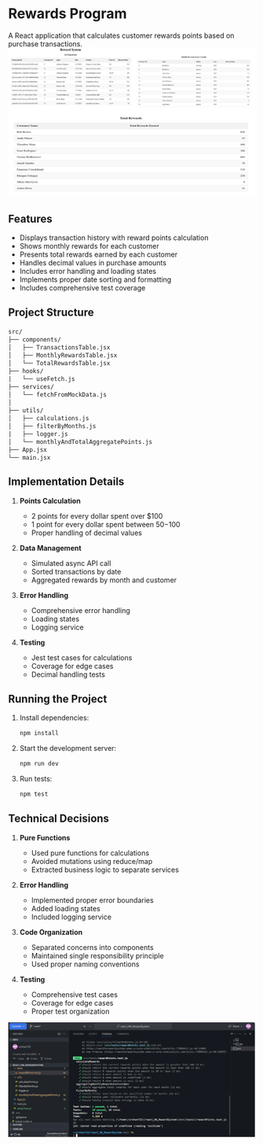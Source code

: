 # Rewards Program

A React application that calculates customer rewards points based on purchase transactions.
![Image Of Tables](/public/images/imageOfTables.png)

## Features

- Displays transaction history with reward points calculation
- Shows monthly rewards for each customer
- Presents total rewards earned by each customer
- Handles decimal values in purchase amounts
- Includes error handling and loading states
- Implements proper date sorting and formatting
- Includes comprehensive test coverage

## Project Structure

```
src/
├── components/
│   ├── TransactionsTable.jsx
│   ├── MonthlyRewardsTable.jsx
│   └── TotalRewardsTable.jsx
├── hooks/
|   └── useFetch.js
├── services/
│   └── fetchFromMockData.js
│
├── utils/
│   ├── calculations.js
│   ├── filterByMonths.js
|   ├── logger.js
│   └── monthlyAndTotalAggregatePoints.js
├── App.jsx
└── main.jsx
```

## Implementation Details

1. **Points Calculation**

   - 2 points for every dollar spent over $100
   - 1 point for every dollar spent between $50-$100
   - Proper handling of decimal values

2. **Data Management**

   - Simulated async API call
   - Sorted transactions by date
   - Aggregated rewards by month and customer

3. **Error Handling**

   - Comprehensive error handling
   - Loading states
   - Logging service

4. **Testing**
   - Jest test cases for calculations
   - Coverage for edge cases
   - Decimal handling tests

## Running the Project

1. Install dependencies:

   ```bash
   npm install
   ```

2. Start the development server:

   ```bash
   npm run dev
   ```

3. Run tests:
   ```bash
   npm test
   ```

## Technical Decisions

1. **Pure Functions**

   - Used pure functions for calculations
   - Avoided mutations using reduce/map
   - Extracted business logic to separate services

2. **Error Handling**

   - Implemented proper error boundaries
   - Added loading states
   - Included logging service

3. **Code Organization**

   - Separated concerns into components
   - Maintained single responsibility principle
   - Used proper naming conventions

4. **Testing**
   - Comprehensive test cases
   - Coverage for edge cases
   - Proper test organization

![Image Of Passed Test Cases](./public/images/imageOfTestCases.png)
